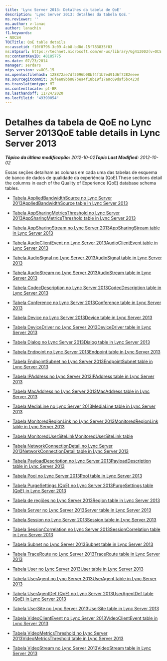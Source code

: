 ```yaml
---
title: 'Lync Server 2013: Detalhes da tabela de QoE'
description: 'Lync Server 2013: detalhes da tabela QoE.'
ms.reviewer: ''
ms.author: v-lanac
author: lanachin
f1.keywords:
- NOCSH
TOCTitle: QoE table details
ms:assetid: f10f0796-3c09-4cb8-bd0d-15f783835f03
ms:mtpsurl: https://technet.microsoft.com/en-us/library/Gg413003(v=OCS.15)
ms:contentKeyID: 48185775
ms.date: 07/23/2014
manager: serdars
mtps_version: v=OCS.15
ms.openlocfilehash: 128872ae7df2096b08bf4f1b7ed91d6f7282eeee
ms.sourcegitcommit: 36fee89bb887bea4f18b19f17a8c69daf5bc423d
ms.translationtype: MT
ms.contentlocale: pt-BR
ms.lasthandoff: 11/24/2020
ms.locfileid: "49390054"
---
```

# <a name="qoe-table-details-in-lync-server-2013"></a><span data-ttu-id="da0d3-103">Detalhes da tabela de QoE no Lync Server 2013</span><span class="sxs-lookup"><span data-stu-id="da0d3-103">QoE table details in Lync Server 2013</span></span>

<div data-xmlns="http://www.w3.org/1999/xhtml">

<div class="topic" data-xmlns="http://www.w3.org/1999/xhtml" data-msxsl="urn:schemas-microsoft-com:xslt" data-cs="https://msdn.microsoft.com/">

<div data-asp="https://msdn2.microsoft.com/asp">



</div>

<div id="mainSection">

<div id="mainBody"><span data-ttu-id="da0d3-104">

<span> </span></span><span class="sxs-lookup"><span data-stu-id="da0d3-104">

<span> </span></span></span>

<span data-ttu-id="da0d3-105">_**Tópico da última modificação:** 2012-10-02_</span><span class="sxs-lookup"><span data-stu-id="da0d3-105">_**Topic Last Modified:** 2012-10-02_</span></span>

<span data-ttu-id="da0d3-106">Essas seções detalham as colunas em cada uma das tabelas de esquema de banco de dados de qualidade da experiência (QoE).</span><span class="sxs-lookup"><span data-stu-id="da0d3-106">These sections detail the columns in each of the Quality of Experience (QoE) database schema tables.</span></span>

  - [<span data-ttu-id="da0d3-107">Tabela AppliedBandwidthSource no Lync Server 2013</span><span class="sxs-lookup"><span data-stu-id="da0d3-107">AppliedBandwidthSource table in Lync Server 2013</span></span>](lync-server-2013-appliedbandwidthsource-table.md)

  - [<span data-ttu-id="da0d3-108">Tabela AppSharingMetricsThreshold no Lync Server 2013</span><span class="sxs-lookup"><span data-stu-id="da0d3-108">AppSharingMetricsThreshold table in Lync Server 2013</span></span>](lync-server-2013-appsharingmetricsthreshold-table.md)

  - [<span data-ttu-id="da0d3-109">Tabela AppSharingStream no Lync Server 2013</span><span class="sxs-lookup"><span data-stu-id="da0d3-109">AppSharingStream table in Lync Server 2013</span></span>](lync-server-2013-appsharingstream-table.md)

  - [<span data-ttu-id="da0d3-110">Tabela AudioClientEvent no Lync Server 2013</span><span class="sxs-lookup"><span data-stu-id="da0d3-110">AudioClientEvent table in Lync Server 2013</span></span>](lync-server-2013-audioclientevent-table.md)

  - [<span data-ttu-id="da0d3-111">Tabela AudioSignal no Lync Server 2013</span><span class="sxs-lookup"><span data-stu-id="da0d3-111">AudioSignal table in Lync Server 2013</span></span>](lync-server-2013-audiosignal-table.md)

  - [<span data-ttu-id="da0d3-112">Tabela AudioStream no Lync Server 2013</span><span class="sxs-lookup"><span data-stu-id="da0d3-112">AudioStream table in Lync Server 2013</span></span>](lync-server-2013-audiostream-table.md)

  - [<span data-ttu-id="da0d3-113">Tabela CodecDescription no Lync Server 2013</span><span class="sxs-lookup"><span data-stu-id="da0d3-113">CodecDescription table in Lync Server 2013</span></span>](lync-server-2013-codecdescription-table.md)

  - [<span data-ttu-id="da0d3-114">Tabela Conference no Lync Server 2013</span><span class="sxs-lookup"><span data-stu-id="da0d3-114">Conference table in Lync Server 2013</span></span>](lync-server-2013-conference-table.md)

  - [<span data-ttu-id="da0d3-115">Tabela Device no Lync Server 2013</span><span class="sxs-lookup"><span data-stu-id="da0d3-115">Device table in Lync Server 2013</span></span>](lync-server-2013-device-table.md)

  - [<span data-ttu-id="da0d3-116">Tabela DeviceDriver no Lync Server 2013</span><span class="sxs-lookup"><span data-stu-id="da0d3-116">DeviceDriver table in Lync Server 2013</span></span>](lync-server-2013-devicedriver-table.md)

  - [<span data-ttu-id="da0d3-117">Tabela Dialog no Lync Server 2013</span><span class="sxs-lookup"><span data-stu-id="da0d3-117">Dialog table in Lync Server 2013</span></span>](lync-server-2013-dialog-table.md)

  - [<span data-ttu-id="da0d3-118">Tabela Endpoint no Lync Server 2013</span><span class="sxs-lookup"><span data-stu-id="da0d3-118">Endpoint table in Lync Server 2013</span></span>](lync-server-2013-endpoint-table.md)

  - [<span data-ttu-id="da0d3-119">Tabela EndpointSubnet no Lync Server 2013</span><span class="sxs-lookup"><span data-stu-id="da0d3-119">EndpointSubnet table in Lync Server 2013</span></span>](lync-server-2013-endpointsubnet-table.md)

  - [<span data-ttu-id="da0d3-120">Tabela IPAddress no Lync Server 2013</span><span class="sxs-lookup"><span data-stu-id="da0d3-120">IPAddress table in Lync Server 2013</span></span>](lync-server-2013-ipaddress-table.md)

  - [<span data-ttu-id="da0d3-121">Tabela MacAddress no Lync Server 2013</span><span class="sxs-lookup"><span data-stu-id="da0d3-121">MacAddress table in Lync Server 2013</span></span>](lync-server-2013-macaddress-table.md)

  - [<span data-ttu-id="da0d3-122">Tabela MediaLine no Lync Server 2013</span><span class="sxs-lookup"><span data-stu-id="da0d3-122">MediaLine table in Lync Server 2013</span></span>](lync-server-2013-medialine-table.md)

  - [<span data-ttu-id="da0d3-123">Tabela MonitoredRegionLink no Lync Server 2013</span><span class="sxs-lookup"><span data-stu-id="da0d3-123">MonitoredRegionLink table in Lync Server 2013</span></span>](lync-server-2013-monitoredregionlink-table.md)

  - [<span data-ttu-id="da0d3-124">Tabela MonitoredUserSiteLink</span><span class="sxs-lookup"><span data-stu-id="da0d3-124">MonitoredUserSiteLink table</span></span>](monitoredusersitelink-table.md)

  - [<span data-ttu-id="da0d3-125">Tabela NetworkConnectionDetail no Lync Server 2013</span><span class="sxs-lookup"><span data-stu-id="da0d3-125">NetworkConnectionDetail table in Lync Server 2013</span></span>](lync-server-2013-networkconnectiondetail-table.md)

  - [<span data-ttu-id="da0d3-126">Tabela PayloadDescription no Lync Server 2013</span><span class="sxs-lookup"><span data-stu-id="da0d3-126">PayloadDescription table in Lync Server 2013</span></span>](lync-server-2013-payloaddescription-table.md)

  - [<span data-ttu-id="da0d3-127">Tabela Pool no Lync Server 2013</span><span class="sxs-lookup"><span data-stu-id="da0d3-127">Pool table in Lync Server 2013</span></span>](lync-server-2013-pool-table.md)

  - [<span data-ttu-id="da0d3-128">Tabela PurgeSettings (QoE) no Lync Server 2013</span><span class="sxs-lookup"><span data-stu-id="da0d3-128">PurgeSettings table (QoE) in Lync Server 2013</span></span>](lync-server-2013-purgesettings-table-qoe.md)

  - [<span data-ttu-id="da0d3-129">Tabela de regiões no Lync Server 2013</span><span class="sxs-lookup"><span data-stu-id="da0d3-129">Region table in Lync Server 2013</span></span>](lync-server-2013-region-table.md)

  - [<span data-ttu-id="da0d3-130">Tabela Server no Lync Server 2013</span><span class="sxs-lookup"><span data-stu-id="da0d3-130">Server table in Lync Server 2013</span></span>](lync-server-2013-server-table.md)

  - [<span data-ttu-id="da0d3-131">Tabela Session no Lync Server 2013</span><span class="sxs-lookup"><span data-stu-id="da0d3-131">Session table in Lync Server 2013</span></span>](lync-server-2013-session-table.md)

  - [<span data-ttu-id="da0d3-132">Tabela SessionCorrelation no Lync Server 2013</span><span class="sxs-lookup"><span data-stu-id="da0d3-132">SessionCorrelation table in Lync Server 2013</span></span>](lync-server-2013-sessioncorrelation-table.md)

  - [<span data-ttu-id="da0d3-133">Tabela Subnet no Lync Server 2013</span><span class="sxs-lookup"><span data-stu-id="da0d3-133">Subnet table in Lync Server 2013</span></span>](lync-server-2013-subnet-table.md)

  - [<span data-ttu-id="da0d3-134">Tabela TraceRoute no Lync Server 2013</span><span class="sxs-lookup"><span data-stu-id="da0d3-134">TraceRoute table in Lync Server 2013</span></span>](lync-server-2013-traceroute-table.md)

  - [<span data-ttu-id="da0d3-135">Tabela User no Lync Server 2013</span><span class="sxs-lookup"><span data-stu-id="da0d3-135">User table in Lync Server 2013</span></span>](lync-server-2013-user-table.md)

  - [<span data-ttu-id="da0d3-136">Tabela UserAgent no Lync Server 2013</span><span class="sxs-lookup"><span data-stu-id="da0d3-136">UserAgent table in Lync Server 2013</span></span>](lync-server-2013-useragent-table.md)

  - [<span data-ttu-id="da0d3-137">Tabela UserAgentDef (QoE) no Lync Server 2013</span><span class="sxs-lookup"><span data-stu-id="da0d3-137">UserAgentDef table (QoE) in Lync Server 2013</span></span>](lync-server-2013-useragentdef-table-qoe.md)

  - [<span data-ttu-id="da0d3-138">Tabela UserSite no Lync Server 2013</span><span class="sxs-lookup"><span data-stu-id="da0d3-138">UserSite table in Lync Server 2013</span></span>](lync-server-2013-usersite-table.md)

  - [<span data-ttu-id="da0d3-139">Tabela VideoClientEvent no Lync Server 2013</span><span class="sxs-lookup"><span data-stu-id="da0d3-139">VideoClientEvent table in Lync Server 2013</span></span>](lync-server-2013-videoclientevent-table.md)

  - [<span data-ttu-id="da0d3-140">Tabela VideoMetricsThreshold no Lync Server 2013</span><span class="sxs-lookup"><span data-stu-id="da0d3-140">VideoMetricsThreshold table in Lync Server 2013</span></span>](lync-server-2013-videometricsthreshold-table.md)

  - [<span data-ttu-id="da0d3-141">Tabela VideoStream no Lync Server 2013</span><span class="sxs-lookup"><span data-stu-id="da0d3-141">VideoStream table in Lync Server 2013</span></span>](lync-server-2013-videostream-table.md)

<span data-ttu-id="da0d3-142"></div>

<span> </span>

</div>

</div>

</span><span class="sxs-lookup"><span data-stu-id="da0d3-142"></div>

<span> </span>

</div>

</div>

</span></span></div>

